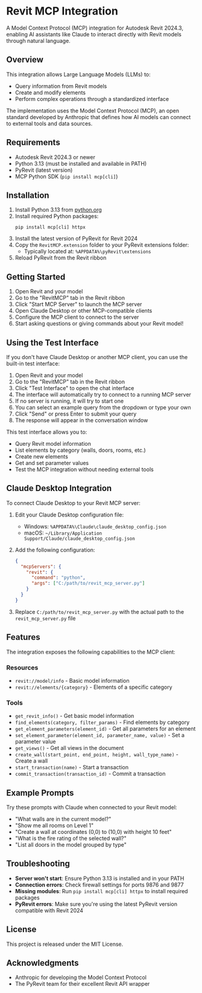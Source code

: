 # Revit MCP Integration

A Model Context Protocol (MCP) integration for Autodesk Revit 2024.3, enabling AI assistants like Claude to interact directly with Revit models through natural language.

## Overview

This integration allows Large Language Models (LLMs) to:
- Query information from Revit models
- Create and modify elements
- Perform complex operations through a standardized interface

The implementation uses the Model Context Protocol (MCP), an open standard developed by Anthropic that defines how AI models can connect to external tools and data sources.

## Requirements

- Autodesk Revit 2024.3 or newer
- Python 3.13 (must be installed and available in PATH)
- PyRevit (latest version)
- MCP Python SDK (`pip install mcp[cli]`)

## Installation

1. Install Python 3.13 from [python.org](https://www.python.org/downloads/)
2. Install required Python packages:
   ```
   pip install mcp[cli] httpx
   ```
3. Install the latest version of PyRevit for Revit 2024
4. Copy the `RevitMCP.extension` folder to your PyRevit extensions folder:
   - Typically located at: `%APPDATA%\pyRevit\extensions`
5. Reload PyRevit from the Revit ribbon

## Getting Started

1. Open Revit and your model
2. Go to the "RevitMCP" tab in the Revit ribbon
3. Click "Start MCP Server" to launch the MCP server
4. Open Claude Desktop or other MCP-compatible clients
5. Configure the MCP client to connect to the server
6. Start asking questions or giving commands about your Revit model!

## Using the Test Interface

If you don't have Claude Desktop or another MCP client, you can use the built-in test interface:

1. Open Revit and your model
2. Go to the "RevitMCP" tab in the Revit ribbon
3. Click "Test Interface" to open the chat interface
4. The interface will automatically try to connect to a running MCP server
5. If no server is running, it will try to start one
6. You can select an example query from the dropdown or type your own
7. Click "Send" or press Enter to submit your query
8. The response will appear in the conversation window

This test interface allows you to:

- Query Revit model information
- List elements by category (walls, doors, rooms, etc.)
- Create new elements
- Get and set parameter values
- Test the MCP integration without needing external tools

## Claude Desktop Integration

To connect Claude Desktop to your Revit MCP server:

1. Edit your Claude Desktop configuration file:
   - Windows: `%APPDATA%\Claude\claude_desktop_config.json`
   - macOS: `~/Library/Application Support/Claude/claude_desktop_config.json`

2. Add the following configuration:
   ```json
   {
     "mcpServers": {
       "revit": {
         "command": "python",
         "args": ["C:/path/to/revit_mcp_server.py"]
       }
     }
   }
   ```

3. Replace `C:/path/to/revit_mcp_server.py` with the actual path to the `revit_mcp_server.py` file

## Features

The integration exposes the following capabilities to the MCP client:

### Resources
- `revit://model/info` - Basic model information
- `revit://elements/{category}` - Elements of a specific category

### Tools
- `get_revit_info()` - Get basic model information
- `find_elements(category, filter_params)` - Find elements by category
- `get_element_parameters(element_id)` - Get all parameters for an element
- `set_element_parameter(element_id, parameter_name, value)` - Set a parameter value
- `get_views()` - Get all views in the document
- `create_wall(start_point, end_point, height, wall_type_name)` - Create a wall
- `start_transaction(name)` - Start a transaction
- `commit_transaction(transaction_id)` - Commit a transaction

## Example Prompts

Try these prompts with Claude when connected to your Revit model:

- "What walls are in the current model?"
- "Show me all rooms on Level 1"
- "Create a wall at coordinates (0,0) to (10,0) with height 10 feet"
- "What is the fire rating of the selected wall?"
- "List all doors in the model grouped by type"

## Troubleshooting

- **Server won't start**: Ensure Python 3.13 is installed and in your PATH
- **Connection errors**: Check firewall settings for ports 9876 and 9877
- **Missing modules**: Run `pip install mcp[cli] httpx` to install required packages
- **PyRevit errors**: Make sure you're using the latest PyRevit version compatible with Revit 2024

## License

This project is released under the MIT License.

## Acknowledgments

- Anthropic for developing the Model Context Protocol
- The PyRevit team for their excellent Revit API wrapper 